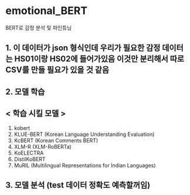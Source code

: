 # emotional_BERT
BERT로 감정 분석 및 파인튜닝
## 1. 이 데이터가 json 형식인데 우리가 필요한 감정 데이터는 HS01이랑 HS02에 들어가있음 이것만 분리해서 따로 CSV를 만들 필요가 있을 것 같음 
## 2. 모델 학습 
## < 학습 시킬 모델 > 
1. kobert
2. KLUE-BERT (Korean Language Understanding Evaluation)
3. KcBERT (Korean Comments BERT)
4. XLM-R (XLM-RoBERTa)
5. KoELECTRA
6. DistilKoBERT
7. MuRIL (Multilingual Representations for Indian Languages)
## 3. 모델 분석 (test 데이터 정확도 예측할꺼임)
